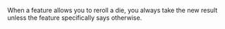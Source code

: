 When a feature allows you to reroll a die, you always take the new result unless the feature specifically says otherwise.
